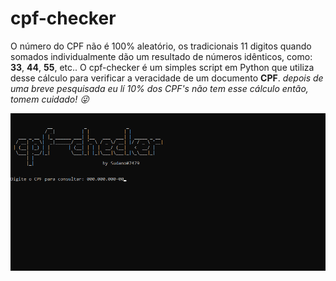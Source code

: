 # cpf-checker

O número do CPF não é 100% aleatório, os tradicionais 11 digitos quando somados individualmente dão um resultado de números idênticos, como: **33**, **44**, **55**, etc..
O cpf-checker é um simples script em Python que utiliza desse cálculo para verificar a veracidade de um documento **CPF**.
_depois de uma breve pesquisada eu lí 10% dos CPF's não tem esse cálculo então, tomem cuidado! 😜_

![Screenshot about the cpf-checker](./screenshot.png)
